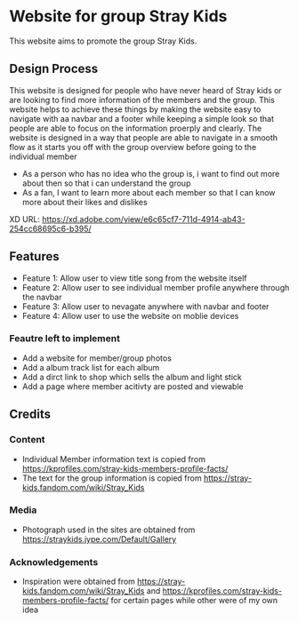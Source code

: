 # Website for group Stray Kids
This website aims to promote the group Stray Kids.

## Design Process
This website is designed for people who have never heard of Stray kids or are looking to find more information of the members and the group.
This website helps to achieve these things by making the website easy to navigate with aa navbar and a footer while keeping a simple look so that people are able to focus on the information proerply and clearly.
The website is designed in a way that people are able to navigate in a smooth flow as it starts you off with the group overview before going to the individual member

- As a person who has no idea who the group is, i want to find out more about then so that i can understand the group
- As a fan, I want to learn more about each member so that I can know more about their likes and dislikes

XD URL: https://xd.adobe.com/view/e6c65cf7-711d-4914-ab43-254cc68695c6-b395/

## Features
- Feature 1: Allow user to view title song from the website itself
- Feature 2: Allow user to see individual member profile anywhere through the navbar
- Feature 3: Allow user to nevagate anywhere with navbar and footer
- Feature 4: Allow user to use the website on moblie devices 

### Feautre left to implement

- Add a website for member/group photos
- Add a album track list for each album
- Add a dirct link to shop which sells the album and light stick
- Add a page where member acitivty are posted and viewable

## Credits
### Content
- Individual Member information text is copied from https://kprofiles.com/stray-kids-members-profile-facts/
- The text for the group information is copied from https://stray-kids.fandom.com/wiki/Stray_Kids


### Media
- Photograph used in the sites are obtained from https://straykids.jype.com/Default/Gallery

### Acknowledgements
- Inspiration were obtained from https://stray-kids.fandom.com/wiki/Stray_Kids and https://kprofiles.com/stray-kids-members-profile-facts/ for certain pages while other were of my own idea


